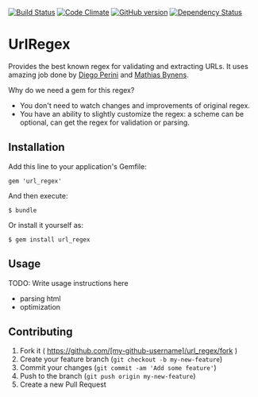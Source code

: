 [![Build Status](https://travis-ci.org/amogil/url_regex.svg?branch=master)](https://travis-ci.org/amogil/url_regex)
[![Code Climate](https://codeclimate.com/github/amogil/url_regex/badges/gpa.svg)](https://codeclimate.com/github/amogil/url_regex)
[![GitHub version](https://badge.fury.io/gh/amogil%2Furl_regex.svg)](https://badge.fury.io/gh/amogil%2Furl_regex)
[![Dependency Status](https://gemnasium.com/badges/github.com/amogil/url_regex.svg)](https://gemnasium.com/github.com/amogil/url_regex)

# UrlRegex

Provides the best known regex for validating and extracting URLs.
It uses amazing job done by [Diego Perini](https://gist.github.com/dperini/729294) 
and [Mathias Bynens](https://mathiasbynens.be/demo/url-regex).

Why do we need a gem for this regex? 

- You don't need to watch changes and improvements of original regex.
- You have an ability to slightly customize the regex: a scheme can be optional, can get the regex for validation or parsing.

## Installation

Add this line to your application's Gemfile:

    gem 'url_regex'

And then execute:

    $ bundle

Or install it yourself as:

    $ gem install url_regex

## Usage


TODO: Write usage instructions here
+ parsing html
+ optimization


## Contributing

1. Fork it ( https://github.com/[my-github-username]/url_regex/fork )
2. Create your feature branch (`git checkout -b my-new-feature`)
3. Commit your changes (`git commit -am 'Add some feature'`)
4. Push to the branch (`git push origin my-new-feature`)
5. Create a new Pull Request